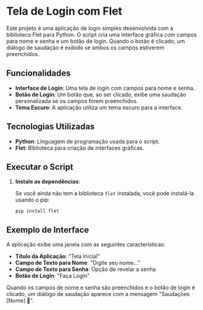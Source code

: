 
# Tela de Login com Flet

Este projeto é uma aplicação de login simples desenvolvida com a biblioteca Flet para Python. O script cria uma interface gráfica com campos para nome e senha e um botão de login. Quando o botão é clicado, um diálogo de saudação é exibido se ambos os campos estiverem preenchidos.

## Funcionalidades

-   **Interface de Login**: Uma tela de login com campos para nome e senha.
-   **Botão de Login**: Um botão que, ao ser clicado, exibe uma saudação personalizada se os campos forem preenchidos.
-   **Tema Escuro**: A aplicação utiliza um tema escuro para a interface.

## Tecnologias Utilizadas

-   **Python**: Linguagem de programação usada para o script.
-   **Flet**: Biblioteca para criação de interfaces gráficas.

## Executar o Script

1.  **Instale as dependências**:
    
    Se você ainda não tem a biblioteca `flet` instalada, você pode instalá-la usando o pip:
    
    `pip install flet` 
    


## Exemplo de Interface

A aplicação exibe uma janela com as seguintes características:

-   **Título da Aplicação**: "Tela Inicial"
-   **Campo de Texto para Nome**: "Digite seu nome..."
-   **Campo de Texto para Senha**: Opção de revelar a senha
-   **Botão de Login**: "Faça Login"

Quando os campos de nome e senha são preenchidos e o botão de login é clicado, um diálogo de saudação aparece com a mensagem "Saudações [Nome] 🖖".
